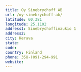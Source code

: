 ```yaml
---
title: Oy Sinebrychoff AB
url: /oy-sinebrychoff-ab/
latitude: 60.381
longitude: 25.1102
address1: Sinebrychoffinaukio 1
address2: 
city: Kerava
state: 
code: 
country: Finland
phone: 358-(09)-294-991
website: 
---
```


